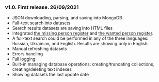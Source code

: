 ### v1.0. First release. 26/09/2021
* JSON downloading, parsing, and saving into MongoDB
* Full-text search into datasets
* Search results datasets are saving into HTML files
* Integrated [the missing person register](https://data.gov.ua/en/dataset/470196d3-4e7a-46b0-8c0c-883b74ac65f0) and [the wanted person register](https://data.gov.ua/en/dataset/7c51c4a0-104b-4540-a166-e9fc58485c1b).  
* A full-text search could be performed in any of the three languages: Russian, Ukrainian, and English. Results are showing only in English.
* Manual refreshing datasets
* Errors handling
* Full logging
* Built-in managing database operations: creating/truncating collections, creating/deleting text indexes
* Showing datasets the last update date